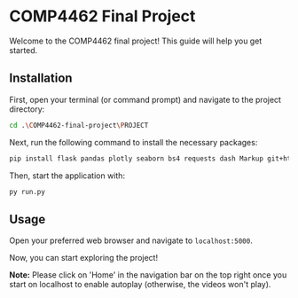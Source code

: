 # COMP4462 Final Project

Welcome to the COMP4462 final project! This guide will help you get started.

## Installation

First, open your terminal (or command prompt) and navigate to the project directory:

```bash
cd .\COMP4462-final-project\PROJECT
```

Next, run the following command to install the necessary packages:

```bash
pip install flask pandas plotly seaborn bs4 requests dash Markup git+https://github.com/programiz/bar_chart_race.git@master
```

Then, start the application with:

```bash
py run.py
```

## Usage

Open your preferred web browser and navigate to `localhost:5000`.

Now, you can start exploring the project!

**Note:** Please click on 'Home' in the navigation bar on the top right once you start on localhost to enable autoplay (otherwise, the videos won't play).


